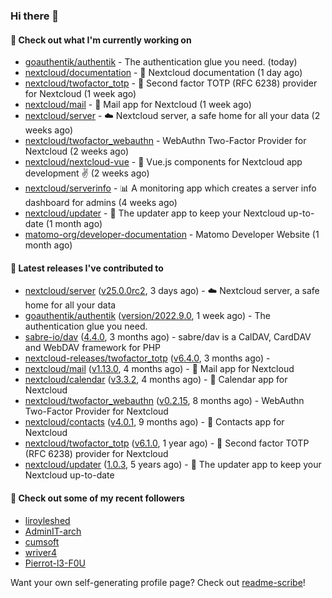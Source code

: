 ### Hi there 👋

#### 👷 Check out what I'm currently working on

- [goauthentik/authentik](https://github.com/goauthentik/authentik) - The authentication glue you need. (today)
- [nextcloud/documentation](https://github.com/nextcloud/documentation) - 📘 Nextcloud documentation (1 day ago)
- [nextcloud/twofactor_totp](https://github.com/nextcloud/twofactor_totp) - 🔑 Second factor TOTP (RFC 6238) provider for Nextcloud (1 week ago)
- [nextcloud/mail](https://github.com/nextcloud/mail) - 💌 Mail app for Nextcloud (1 week ago)
- [nextcloud/server](https://github.com/nextcloud/server) - ☁️ Nextcloud server, a safe home for all your data (2 weeks ago)
- [nextcloud/twofactor_webauthn](https://github.com/nextcloud/twofactor_webauthn) - WebAuthn Two-Factor Provider for Nextcloud (2 weeks ago)
- [nextcloud/nextcloud-vue](https://github.com/nextcloud/nextcloud-vue) - 🍱 Vue.js components for Nextcloud app development  ✌ (2 weeks ago)
- [nextcloud/serverinfo](https://github.com/nextcloud/serverinfo) - 📊 A monitoring app which creates a server info dashboard for admins (4 weeks ago)
- [nextcloud/updater](https://github.com/nextcloud/updater) - :arrows_counterclockwise: The updater app to keep your Nextcloud up-to-date (1 month ago)
- [matomo-org/developer-documentation](https://github.com/matomo-org/developer-documentation) - Matomo Developer Website (1 month ago)

#### 🔭 Latest releases I've contributed to

- [nextcloud/server](https://github.com/nextcloud/server) ([v25.0.0rc2](https://github.com/nextcloud/server/releases/tag/v25.0.0rc2), 3 days ago) - ☁️ Nextcloud server, a safe home for all your data
- [goauthentik/authentik](https://github.com/goauthentik/authentik) ([version/2022.9.0](https://github.com/goauthentik/authentik/releases/tag/version%2F2022.9.0), 1 week ago) - The authentication glue you need.
- [sabre-io/dav](https://github.com/sabre-io/dav) ([4.4.0](https://github.com/sabre-io/dav/releases/tag/4.4.0), 3 months ago) - sabre/dav is a CalDAV, CardDAV and WebDAV framework for PHP
- [nextcloud-releases/twofactor_totp](https://github.com/nextcloud-releases/twofactor_totp) ([v6.4.0](https://github.com/nextcloud-releases/twofactor_totp/releases/tag/v6.4.0), 3 months ago) - 
- [nextcloud/mail](https://github.com/nextcloud/mail) ([v1.13.0](https://github.com/nextcloud/mail/releases/tag/v1.13.0), 4 months ago) - 💌 Mail app for Nextcloud
- [nextcloud/calendar](https://github.com/nextcloud/calendar) ([v3.3.2](https://github.com/nextcloud/calendar/releases/tag/v3.3.2), 4 months ago) - 📆 Calendar app for Nextcloud
- [nextcloud/twofactor_webauthn](https://github.com/nextcloud/twofactor_webauthn) ([v0.2.15](https://github.com/nextcloud/twofactor_webauthn/releases/tag/v0.2.15), 8 months ago) - WebAuthn Two-Factor Provider for Nextcloud
- [nextcloud/contacts](https://github.com/nextcloud/contacts) ([v4.0.1](https://github.com/nextcloud/contacts/releases/tag/v4.0.1), 9 months ago) - 📇 Contacts app for Nextcloud
- [nextcloud/twofactor_totp](https://github.com/nextcloud/twofactor_totp) ([v6.1.0](https://github.com/nextcloud/twofactor_totp/releases/tag/v6.1.0), 1 year ago) - 🔑 Second factor TOTP (RFC 6238) provider for Nextcloud
- [nextcloud/updater](https://github.com/nextcloud/updater) ([1.0.3](https://github.com/nextcloud/updater/releases/tag/1.0.3), 5 years ago) - :arrows_counterclockwise: The updater app to keep your Nextcloud up-to-date

#### 👯 Check out some of my recent followers

- [liroyleshed](https://github.com/liroyleshed)
- [AdminIT-arch](https://github.com/AdminIT-arch)
- [cumsoft](https://github.com/cumsoft)
- [wriver4](https://github.com/wriver4)
- [Pierrot-l3-F0U](https://github.com/Pierrot-l3-F0U)

Want your own self-generating profile page? Check out [readme-scribe](https://github.com/muesli/readme-scribe)!
